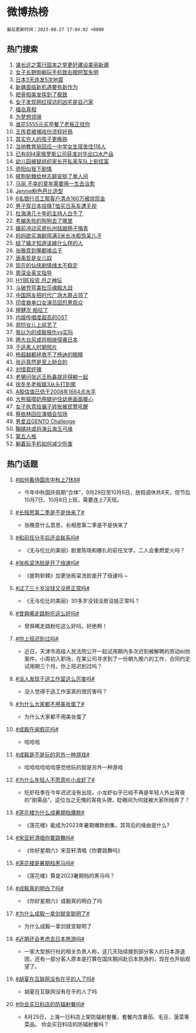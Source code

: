 # 微博热榜

`最后更新时间：2023-08-27 17:04:02 +0800`

## 热门搜索

1. [谋长远之策行固本之举更好建设美丽新疆](https://m.weibo.cn/search?containerid=100103type%3D1%26t%3D10%26q%3D%23%E8%B0%8B%E9%95%BF%E8%BF%9C%E4%B9%8B%E7%AD%96%E8%A1%8C%E5%9B%BA%E6%9C%AC%E4%B9%8B%E4%B8%BE%E6%9B%B4%E5%A5%BD%E5%BB%BA%E8%AE%BE%E7%BE%8E%E4%B8%BD%E6%96%B0%E7%96%86%23&stream_entry_id=51&isnewpage=1&extparam=seat%3D1%26stream_entry_id%3D51%26cate%3D10103%26dgr%3D0%26pos%3D0%26filter_type%3Drealtimehot%26c_type%3D51%26display_time%3D1693127040%26pre_seqid%3D16931270408150816583&luicode=10000011&lfid=106003type%253D25%2526t%253D3%2526disable_hot%253D1%2526filter_type%253Drealtimehot)
1. [女子长期侧躺玩手机致右眼短暂失明](https://m.weibo.cn/search?containerid=100103type%3D1%26t%3D10%26q%3D%23%E5%A5%B3%E5%AD%90%E9%95%BF%E6%9C%9F%E4%BE%A7%E8%BA%BA%E7%8E%A9%E6%89%8B%E6%9C%BA%E8%87%B4%E5%8F%B3%E7%9C%BC%E7%9F%AD%E6%9A%82%E5%A4%B1%E6%98%8E%23&stream_entry_id=31&isnewpage=1&extparam=seat%3D1%26stream_entry_id%3D31%26pos%3D0%26dgr%3D0%26filter_type%3Drealtimehot%26c_type%3D31%26lcate%3D5001%26cate%3D5001%26q%3D%2523%25E5%25A5%25B3%25E5%25AD%2590%25E9%2595%25BF%25E6%259C%259F%25E4%25BE%25A7%25E8%25BA%25BA%25E7%258E%25A9%25E6%2589%258B%25E6%259C%25BA%25E8%2587%25B4%25E5%258F%25B3%25E7%259C%25BC%25E7%259F%25AD%25E6%259A%2582%25E5%25A4%25B1%25E6%2598%258E%2523%26realpos%3D1%26flag%3D1%26band_rank%3D1%26display_time%3D1693127040%26pre_seqid%3D16931270408150816583&luicode=10000011&lfid=106003type%253D25%2526t%253D3%2526disable_hot%253D1%2526filter_type%253Drealtimehot)
1. [日本3天连发5次地震](https://m.weibo.cn/search?containerid=100103type%3D1%26t%3D10%26q%3D%23%E6%97%A5%E6%9C%AC3%E5%A4%A9%E8%BF%9E%E5%8F%915%E6%AC%A1%E5%9C%B0%E9%9C%87%23&stream_entry_id=31&isnewpage=1&extparam=seat%3D1%26stream_entry_id%3D31%26pos%3D1%26dgr%3D0%26filter_type%3Drealtimehot%26c_type%3D31%26lcate%3D5001%26cate%3D5001%26q%3D%2523%25E6%2597%25A5%25E6%259C%25AC3%25E5%25A4%25A9%25E8%25BF%259E%25E5%258F%25915%25E6%25AC%25A1%25E5%259C%25B0%25E9%259C%2587%2523%26realpos%3D2%26flag%3D2%26band_rank%3D2%26display_time%3D1693127040%26pre_seqid%3D16931270408150816583&luicode=10000011&lfid=106003type%253D25%2526t%253D3%2526disable_hot%253D1%2526filter_type%253Drealtimehot)
1. [新疆面临新机遇要有新作为](https://m.weibo.cn/search?containerid=100103type%3D1%26t%3D10%26q%3D%23%E6%96%B0%E7%96%86%E9%9D%A2%E4%B8%B4%E6%96%B0%E6%9C%BA%E9%81%87%E8%A6%81%E6%9C%89%E6%96%B0%E4%BD%9C%E4%B8%BA%23&stream_entry_id=31&isnewpage=1&extparam=seat%3D1%26stream_entry_id%3D31%26pos%3D2%26dgr%3D0%26filter_type%3Drealtimehot%26c_type%3D31%26lcate%3D5001%26cate%3D5001%26q%3D%2523%25E6%2596%25B0%25E7%2596%2586%25E9%259D%25A2%25E4%25B8%25B4%25E6%2596%25B0%25E6%259C%25BA%25E9%2581%2587%25E8%25A6%2581%25E6%259C%2589%25E6%2596%25B0%25E4%25BD%259C%25E4%25B8%25BA%2523%26realpos%3D3%26flag%3D1%26band_rank%3D3%26display_time%3D1693127040%26pre_seqid%3D16931270408150816583&luicode=10000011&lfid=106003type%253D25%2526t%253D3%2526disable_hot%253D1%2526filter_type%253Drealtimehot)
1. [把骨相美发挥到了极致](https://m.weibo.cn/search?containerid=100103type%3D1%26t%3D10%26q%3D%23%E6%8A%8A%E9%AA%A8%E7%9B%B8%E7%BE%8E%E5%8F%91%E6%8C%A5%E5%88%B0%E4%BA%86%E6%9E%81%E8%87%B4%23&stream_entry_id=31&isnewpage=1&extparam=seat%3D1%26stream_entry_id%3D31%26pos%3D3%26dgr%3D0%26filter_type%3Drealtimehot%26c_type%3D31%26lcate%3D5001%26cate%3D5001%26q%3D%2523%25E6%258A%258A%25E9%25AA%25A8%25E7%259B%25B8%25E7%25BE%258E%25E5%258F%2591%25E6%258C%25A5%25E5%2588%25B0%25E4%25BA%2586%25E6%259E%2581%25E8%2587%25B4%2523%26realpos%3D4%26flag%3D2%26band_rank%3D4%26display_time%3D1693127040%26pre_seqid%3D16931270408150816583&luicode=10000011&lfid=106003type%253D25%2526t%253D3%2526disable_hot%253D1%2526filter_type%253Drealtimehot)
1. [女子发现网红探访的凶宅是自己家](https://m.weibo.cn/search?containerid=100103type%3D1%26t%3D10%26q%3D%23%E5%A5%B3%E5%AD%90%E5%8F%91%E7%8E%B0%E7%BD%91%E7%BA%A2%E6%8E%A2%E8%AE%BF%E7%9A%84%E5%87%B6%E5%AE%85%E6%98%AF%E8%87%AA%E5%B7%B1%E5%AE%B6%23&stream_entry_id=31&isnewpage=1&extparam=seat%3D1%26stream_entry_id%3D31%26pos%3D4%26dgr%3D0%26filter_type%3Drealtimehot%26c_type%3D31%26lcate%3D5001%26cate%3D5001%26q%3D%2523%25E5%25A5%25B3%25E5%25AD%2590%25E5%258F%2591%25E7%258E%25B0%25E7%25BD%2591%25E7%25BA%25A2%25E6%258E%25A2%25E8%25AE%25BF%25E7%259A%2584%25E5%2587%25B6%25E5%25AE%2585%25E6%2598%25AF%25E8%2587%25AA%25E5%25B7%25B1%25E5%25AE%25B6%2523%26realpos%3D5%26flag%3D0%26band_rank%3D5%26display_time%3D1693127040%26pre_seqid%3D16931270408150816583&luicode=10000011&lfid=106003type%253D25%2526t%253D3%2526disable_hot%253D1%2526filter_type%253Drealtimehot)
1. [福岛真相](https://m.weibo.cn/search?containerid=100103type%3D1%26t%3D10%26q%3D%23%E7%A6%8F%E5%B2%9B%E7%9C%9F%E7%9B%B8%23&stream_entry_id=31&isnewpage=1&extparam=seat%3D1%26stream_entry_id%3D31%26pos%3D5%26dgr%3D0%26filter_type%3Drealtimehot%26c_type%3D31%26lcate%3D5001%26cate%3D5001%26q%3D%2523%25E7%25A6%258F%25E5%25B2%259B%25E7%259C%259F%25E7%259B%25B8%2523%26realpos%3D6%26flag%3D16%26band_rank%3D6%26display_time%3D1693127040%26pre_seqid%3D16931270408150816583&luicode=10000011&lfid=106003type%253D25%2526t%253D3%2526disable_hot%253D1%2526filter_type%253Drealtimehot)
1. [为梦想领骑](https://m.weibo.cn/search?containerid=100103type%3D1%26t%3D10%26q%3D%23%E4%B8%BA%E6%A2%A6%E6%83%B3%E9%A2%86%E9%AA%91%23&stream_entry_id=31&isnewpage=1&extparam=seat%3D1%26stream_entry_id%3D31%26adid%3D200554%26pos%3D6%26filter_type%3Drealtimehot%26c_type%3D31%26dgr%3D0%26lcate%3D5001%26cate%3D5001%26is_ad_pos%3D1%26q%3D%2523%25E4%25B8%25BA%25E6%25A2%25A6%25E6%2583%25B3%25E9%25A2%2586%25E9%25AA%2591%2523%26topic_ad%3D1%26band_rank%3D7%26display_time%3D1693127040%26pre_seqid%3D16931270408150816583&luicode=10000011&lfid=106003type%253D25%2526t%253D3%2526disable_hot%253D1%2526filter_type%253Drealtimehot)
1. [谁花5555元买早餐了老板正找你](https://m.weibo.cn/search?containerid=100103type%3D1%26t%3D10%26q%3D%23%E8%B0%81%E8%8A%B15555%E5%85%83%E4%B9%B0%E6%97%A9%E9%A4%90%E4%BA%86%E8%80%81%E6%9D%BF%E6%AD%A3%E6%89%BE%E4%BD%A0%23&stream_entry_id=31&isnewpage=1&extparam=seat%3D1%26stream_entry_id%3D31%26pos%3D7%26dgr%3D0%26filter_type%3Drealtimehot%26c_type%3D31%26lcate%3D5001%26cate%3D5001%26q%3D%2523%25E8%25B0%2581%25E8%258A%25B15555%25E5%2585%2583%25E4%25B9%25B0%25E6%2597%25A9%25E9%25A4%2590%25E4%25BA%2586%25E8%2580%2581%25E6%259D%25BF%25E6%25AD%25A3%25E6%2589%25BE%25E4%25BD%25A0%2523%26realpos%3D7%26flag%3D32768%26band_rank%3D7%26display_time%3D1693127040%26pre_seqid%3D16931270408150816583&luicode=10000011&lfid=106003type%253D25%2526t%253D3%2526disable_hot%253D1%2526filter_type%253Drealtimehot)
1. [王传君被捕戏份流程好熟](https://m.weibo.cn/search?containerid=100103type%3D1%26t%3D10%26q%3D%E7%8E%8B%E4%BC%A0%E5%90%9B%E8%A2%AB%E6%8D%95%E6%88%8F%E4%BB%BD%E6%B5%81%E7%A8%8B%E5%A5%BD%E7%86%9F&stream_entry_id=31&isnewpage=1&extparam=seat%3D1%26stream_entry_id%3D31%26pos%3D8%26dgr%3D0%26filter_type%3Drealtimehot%26c_type%3D31%26lcate%3D5001%26cate%3D5001%26q%3D%25E7%258E%258B%25E4%25BC%25A0%25E5%2590%259B%25E8%25A2%25AB%25E6%258D%2595%25E6%2588%258F%25E4%25BB%25BD%25E6%25B5%2581%25E7%25A8%258B%25E5%25A5%25BD%25E7%2586%259F%26realpos%3D8%26flag%3D1%26band_rank%3D8%26display_time%3D1693127040%26pre_seqid%3D16931270408150816583&luicode=10000011&lfid=106003type%253D25%2526t%253D3%2526disable_hot%253D1%2526filter_type%253Drealtimehot)
1. [其实穷人的孩子更晚熟](https://m.weibo.cn/search?containerid=100103type%3D1%26t%3D10%26q%3D%23%E5%85%B6%E5%AE%9E%E7%A9%B7%E4%BA%BA%E7%9A%84%E5%AD%A9%E5%AD%90%E6%9B%B4%E6%99%9A%E7%86%9F%23&stream_entry_id=31&isnewpage=1&extparam=seat%3D1%26stream_entry_id%3D31%26pos%3D9%26dgr%3D0%26filter_type%3Drealtimehot%26c_type%3D31%26lcate%3D5001%26cate%3D5001%26q%3D%2523%25E5%2585%25B6%25E5%25AE%259E%25E7%25A9%25B7%25E4%25BA%25BA%25E7%259A%2584%25E5%25AD%25A9%25E5%25AD%2590%25E6%259B%25B4%25E6%2599%259A%25E7%2586%259F%2523%26realpos%3D9%26flag%3D16%26band_rank%3D9%26display_time%3D1693127040%26pre_seqid%3D16931270408150816583&luicode=10000011&lfid=106003type%253D25%2526t%253D3%2526disable_hot%253D1%2526filter_type%253Drealtimehot)
1. [当地教育局回应一中学女生宿舍住116人](https://m.weibo.cn/search?containerid=100103type%3D1%26t%3D10%26q%3D%23%E5%BD%93%E5%9C%B0%E6%95%99%E8%82%B2%E5%B1%80%E5%9B%9E%E5%BA%94%E4%B8%80%E4%B8%AD%E5%AD%A6%E5%A5%B3%E7%94%9F%E5%AE%BF%E8%88%8D%E4%BD%8F116%E4%BA%BA%23&stream_entry_id=31&isnewpage=1&extparam=seat%3D1%26stream_entry_id%3D31%26pos%3D10%26dgr%3D0%26filter_type%3Drealtimehot%26c_type%3D31%26lcate%3D5001%26cate%3D5001%26q%3D%2523%25E5%25BD%2593%25E5%259C%25B0%25E6%2595%2599%25E8%2582%25B2%25E5%25B1%2580%25E5%259B%259E%25E5%25BA%2594%25E4%25B8%2580%25E4%25B8%25AD%25E5%25AD%25A6%25E5%25A5%25B3%25E7%2594%259F%25E5%25AE%25BF%25E8%2588%258D%25E4%25BD%258F116%25E4%25BA%25BA%2523%26realpos%3D10%26flag%3D0%26band_rank%3D10%26display_time%3D1693127040%26pre_seqid%3D16931270408150816583&luicode=10000011&lfid=106003type%253D25%2526t%253D3%2526disable_hot%253D1%2526filter_type%253Drealtimehot)
1. [已有894家俄罗斯公司获准对华出口水产品](https://m.weibo.cn/search?containerid=100103type%3D1%26t%3D10%26q%3D%23%E5%B7%B2%E6%9C%89894%E5%AE%B6%E4%BF%84%E7%BD%97%E6%96%AF%E5%85%AC%E5%8F%B8%E8%8E%B7%E5%87%86%E5%AF%B9%E5%8D%8E%E5%87%BA%E5%8F%A3%E6%B0%B4%E4%BA%A7%E5%93%81%23&stream_entry_id=31&isnewpage=1&extparam=seat%3D1%26stream_entry_id%3D31%26pos%3D11%26dgr%3D0%26filter_type%3Drealtimehot%26c_type%3D31%26lcate%3D5001%26cate%3D5001%26q%3D%2523%25E5%25B7%25B2%25E6%259C%2589894%25E5%25AE%25B6%25E4%25BF%2584%25E7%25BD%2597%25E6%2596%25AF%25E5%2585%25AC%25E5%258F%25B8%25E8%258E%25B7%25E5%2587%2586%25E5%25AF%25B9%25E5%258D%258E%25E5%2587%25BA%25E5%258F%25A3%25E6%25B0%25B4%25E4%25BA%25A7%25E5%2593%2581%2523%26realpos%3D11%26flag%3D2%26band_rank%3D11%26display_time%3D1693127040%26pre_seqid%3D16931270408150816583&luicode=10000011&lfid=106003type%253D25%2526t%253D3%2526disable_hot%253D1%2526filter_type%253Drealtimehot)
1. [幼儿园被疑组织家长开私家车队上街炫富](https://m.weibo.cn/search?containerid=100103type%3D1%26t%3D10%26q%3D%23%E5%B9%BC%E5%84%BF%E5%9B%AD%E8%A2%AB%E7%96%91%E7%BB%84%E7%BB%87%E5%AE%B6%E9%95%BF%E5%BC%80%E7%A7%81%E5%AE%B6%E8%BD%A6%E9%98%9F%E4%B8%8A%E8%A1%97%E7%82%AB%E5%AF%8C%23&stream_entry_id=31&isnewpage=1&extparam=seat%3D1%26stream_entry_id%3D31%26pos%3D12%26dgr%3D0%26filter_type%3Drealtimehot%26c_type%3D31%26lcate%3D5001%26cate%3D5001%26q%3D%2523%25E5%25B9%25BC%25E5%2584%25BF%25E5%259B%25AD%25E8%25A2%25AB%25E7%2596%2591%25E7%25BB%2584%25E7%25BB%2587%25E5%25AE%25B6%25E9%2595%25BF%25E5%25BC%2580%25E7%25A7%2581%25E5%25AE%25B6%25E8%25BD%25A6%25E9%2598%259F%25E4%25B8%258A%25E8%25A1%2597%25E7%2582%25AB%25E5%25AF%258C%2523%26realpos%3D12%26flag%3D1%26band_rank%3D12%26display_time%3D1693127040%26pre_seqid%3D16931270408150816583&luicode=10000011&lfid=106003type%253D25%2526t%253D3%2526disable_hot%253D1%2526filter_type%253Drealtimehot)
1. [骄阳似我下剧情](https://m.weibo.cn/search?containerid=100103type%3D1%26t%3D10%26q%3D%23%E9%AA%84%E9%98%B3%E4%BC%BC%E6%88%91%E4%B8%8B%E5%89%A7%E6%83%85%23&stream_entry_id=31&isnewpage=1&extparam=seat%3D1%26stream_entry_id%3D31%26pos%3D13%26dgr%3D0%26filter_type%3Drealtimehot%26c_type%3D31%26lcate%3D5001%26cate%3D5001%26q%3D%2523%25E9%25AA%2584%25E9%2598%25B3%25E4%25BC%25BC%25E6%2588%2591%25E4%25B8%258B%25E5%2589%25A7%25E6%2583%2585%2523%26realpos%3D13%26flag%3D1%26band_rank%3D13%26display_time%3D1693127040%26pre_seqid%3D16931270408150816583&luicode=10000011&lfid=106003type%253D25%2526t%253D3%2526disable_hot%253D1%2526filter_type%253Drealtimehot)
1. [披荆斩棘给林志颖安排了单人间](https://m.weibo.cn/search?containerid=100103type%3D1%26t%3D10%26q%3D%23%E6%8A%AB%E8%8D%86%E6%96%A9%E6%A3%98%E7%BB%99%E6%9E%97%E5%BF%97%E9%A2%96%E5%AE%89%E6%8E%92%E4%BA%86%E5%8D%95%E4%BA%BA%E9%97%B4%23&stream_entry_id=31&isnewpage=1&extparam=seat%3D1%26stream_entry_id%3D31%26pos%3D14%26dgr%3D0%26filter_type%3Drealtimehot%26c_type%3D31%26lcate%3D5001%26cate%3D5001%26q%3D%2523%25E6%258A%25AB%25E8%258D%2586%25E6%2596%25A9%25E6%25A3%2598%25E7%25BB%2599%25E6%259E%2597%25E5%25BF%2597%25E9%25A2%2596%25E5%25AE%2589%25E6%258E%2592%25E4%25BA%2586%25E5%258D%2595%25E4%25BA%25BA%25E9%2597%25B4%2523%26realpos%3D14%26flag%3D1%26band_rank%3D14%26display_time%3D1693127040%26pre_seqid%3D16931270408150816583&luicode=10000011&lfid=106003type%253D25%2526t%253D3%2526disable_hot%253D1%2526filter_type%253Drealtimehot)
1. [马丽 不幸的童年需要用一生去治愈](https://m.weibo.cn/search?containerid=100103type%3D1%26t%3D10%26q%3D%E9%A9%AC%E4%B8%BD+%E4%B8%8D%E5%B9%B8%E7%9A%84%E7%AB%A5%E5%B9%B4%E9%9C%80%E8%A6%81%E7%94%A8%E4%B8%80%E7%94%9F%E5%8E%BB%E6%B2%BB%E6%84%88&stream_entry_id=31&isnewpage=1&extparam=seat%3D1%26stream_entry_id%3D31%26pos%3D15%26dgr%3D0%26filter_type%3Drealtimehot%26c_type%3D31%26lcate%3D5001%26cate%3D5001%26q%3D%25E9%25A9%25AC%25E4%25B8%25BD%2520%25E4%25B8%258D%25E5%25B9%25B8%25E7%259A%2584%25E7%25AB%25A5%25E5%25B9%25B4%25E9%259C%2580%25E8%25A6%2581%25E7%2594%25A8%25E4%25B8%2580%25E7%2594%259F%25E5%258E%25BB%25E6%25B2%25BB%25E6%2584%2588%26realpos%3D15%26flag%3D2%26band_rank%3D15%26display_time%3D1693127040%26pre_seqid%3D16931270408150816583&luicode=10000011&lfid=106003type%253D25%2526t%253D3%2526disable_hot%253D1%2526filter_type%253Drealtimehot)
1. [Jennie粉色芭比造型](https://m.weibo.cn/search?containerid=100103type%3D1%26t%3D10%26q%3D%23Jennie%E7%B2%89%E8%89%B2%E8%8A%AD%E6%AF%94%E9%80%A0%E5%9E%8B%23&stream_entry_id=31&isnewpage=1&extparam=seat%3D1%26stream_entry_id%3D31%26pos%3D16%26dgr%3D0%26filter_type%3Drealtimehot%26c_type%3D31%26lcate%3D5001%26cate%3D5001%26q%3D%2523Jennie%25E7%25B2%2589%25E8%2589%25B2%25E8%258A%25AD%25E6%25AF%2594%25E9%2580%25A0%25E5%259E%258B%2523%26realpos%3D16%26flag%3D0%26band_rank%3D16%26display_time%3D1693127040%26pre_seqid%3D16931270408150816583&luicode=10000011&lfid=106003type%253D25%2526t%253D3%2526disable_hot%253D1%2526filter_type%253Drealtimehot)
1. [6名银行员工帮客户清点160万被烧现金](https://m.weibo.cn/search?containerid=100103type%3D1%26t%3D10%26q%3D%236%E5%90%8D%E9%93%B6%E8%A1%8C%E5%91%98%E5%B7%A5%E5%B8%AE%E5%AE%A2%E6%88%B7%E6%B8%85%E7%82%B9160%E4%B8%87%E8%A2%AB%E7%83%A7%E7%8E%B0%E9%87%91%23&stream_entry_id=31&isnewpage=1&extparam=seat%3D1%26stream_entry_id%3D31%26pos%3D17%26dgr%3D0%26filter_type%3Drealtimehot%26c_type%3D31%26lcate%3D5001%26cate%3D5001%26q%3D%25236%25E5%2590%258D%25E9%2593%25B6%25E8%25A1%258C%25E5%2591%2598%25E5%25B7%25A5%25E5%25B8%25AE%25E5%25AE%25A2%25E6%2588%25B7%25E6%25B8%2585%25E7%2582%25B9160%25E4%25B8%2587%25E8%25A2%25AB%25E7%2583%25A7%25E7%258E%25B0%25E9%2587%2591%2523%26realpos%3D17%26flag%3D32768%26band_rank%3D17%26display_time%3D1693127040%26pre_seqid%3D16931270408150816583&luicode=10000011&lfid=106003type%253D25%2526t%253D3%2526disable_hot%253D1%2526filter_type%253Drealtimehot)
1. [男子穿日本投降T恤买日系车遭无视](https://m.weibo.cn/search?containerid=100103type%3D1%26t%3D10%26q%3D%23%E7%94%B7%E5%AD%90%E7%A9%BF%E6%97%A5%E6%9C%AC%E6%8A%95%E9%99%8DT%E6%81%A4%E4%B9%B0%E6%97%A5%E7%B3%BB%E8%BD%A6%E9%81%AD%E6%97%A0%E8%A7%86%23&stream_entry_id=31&isnewpage=1&extparam=seat%3D1%26stream_entry_id%3D31%26pos%3D18%26dgr%3D0%26filter_type%3Drealtimehot%26c_type%3D31%26lcate%3D5001%26cate%3D5001%26q%3D%2523%25E7%2594%25B7%25E5%25AD%2590%25E7%25A9%25BF%25E6%2597%25A5%25E6%259C%25AC%25E6%258A%2595%25E9%2599%258DT%25E6%2581%25A4%25E4%25B9%25B0%25E6%2597%25A5%25E7%25B3%25BB%25E8%25BD%25A6%25E9%2581%25AD%25E6%2597%25A0%25E8%25A7%2586%2523%26realpos%3D18%26flag%3D0%26band_rank%3D18%26display_time%3D1693127040%26pre_seqid%3D16931270408150816583&luicode=10000011&lfid=106003type%253D25%2526t%253D3%2526disable_hot%253D1%2526filter_type%253Drealtimehot)
1. [杜海涛几十年的主持人白干了](https://m.weibo.cn/search?containerid=100103type%3D1%26t%3D10%26q%3D%23%E6%9D%9C%E6%B5%B7%E6%B6%9B%E5%87%A0%E5%8D%81%E5%B9%B4%E7%9A%84%E4%B8%BB%E6%8C%81%E4%BA%BA%E7%99%BD%E5%B9%B2%E4%BA%86%23&stream_entry_id=31&isnewpage=1&extparam=seat%3D1%26stream_entry_id%3D31%26pos%3D19%26dgr%3D0%26filter_type%3Drealtimehot%26c_type%3D31%26lcate%3D5001%26cate%3D5001%26q%3D%2523%25E6%259D%259C%25E6%25B5%25B7%25E6%25B6%259B%25E5%2587%25A0%25E5%258D%2581%25E5%25B9%25B4%25E7%259A%2584%25E4%25B8%25BB%25E6%258C%2581%25E4%25BA%25BA%25E7%2599%25BD%25E5%25B9%25B2%25E4%25BA%2586%2523%26realpos%3D19%26flag%3D0%26band_rank%3D19%26display_time%3D1693127040%26pre_seqid%3D16931270408150816583&luicode=10000011&lfid=106003type%253D25%2526t%253D3%2526disable_hot%253D1%2526filter_type%253Drealtimehot)
1. [考编失败的狗狗去了哪里](https://m.weibo.cn/search?containerid=100103type%3D1%26t%3D10%26q%3D%23%E8%80%83%E7%BC%96%E5%A4%B1%E8%B4%A5%E7%9A%84%E7%8B%97%E7%8B%97%E5%8E%BB%E4%BA%86%E5%93%AA%E9%87%8C%23&stream_entry_id=31&isnewpage=1&extparam=seat%3D1%26stream_entry_id%3D31%26pos%3D20%26dgr%3D0%26filter_type%3Drealtimehot%26c_type%3D31%26lcate%3D5001%26cate%3D5001%26q%3D%2523%25E8%2580%2583%25E7%25BC%2596%25E5%25A4%25B1%25E8%25B4%25A5%25E7%259A%2584%25E7%258B%2597%25E7%258B%2597%25E5%258E%25BB%25E4%25BA%2586%25E5%2593%25AA%25E9%2587%258C%2523%26realpos%3D20%26flag%3D0%26band_rank%3D20%26display_time%3D1693127040%26pre_seqid%3D16931270408150816583&luicode=10000011&lfid=106003type%253D25%2526t%253D3%2526disable_hot%253D1%2526filter_type%253Drealtimehot)
1. [婚前冲动买房杭州姑娘肠子悔青](https://m.weibo.cn/search?containerid=100103type%3D1%26t%3D10%26q%3D%23%E5%A9%9A%E5%89%8D%E5%86%B2%E5%8A%A8%E4%B9%B0%E6%88%BF%E6%9D%AD%E5%B7%9E%E5%A7%91%E5%A8%98%E8%82%A0%E5%AD%90%E6%82%94%E9%9D%92%23&stream_entry_id=31&isnewpage=1&extparam=seat%3D1%26stream_entry_id%3D31%26pos%3D21%26dgr%3D0%26filter_type%3Drealtimehot%26c_type%3D31%26lcate%3D5001%26cate%3D5001%26q%3D%2523%25E5%25A9%259A%25E5%2589%258D%25E5%2586%25B2%25E5%258A%25A8%25E4%25B9%25B0%25E6%2588%25BF%25E6%259D%25AD%25E5%25B7%259E%25E5%25A7%2591%25E5%25A8%2598%25E8%2582%25A0%25E5%25AD%2590%25E6%2582%2594%25E9%259D%2592%2523%26realpos%3D21%26flag%3D1%26band_rank%3D21%26display_time%3D1693127040%26pre_seqid%3D16931270408150816583&luicode=10000011&lfid=106003type%253D25%2526t%253D3%2526disable_hot%253D1%2526filter_type%253Drealtimehot)
1. [妈妈欲买海鲜囤满3米长冰柜惊呆儿子](https://m.weibo.cn/search?containerid=100103type%3D1%26t%3D10%26q%3D%23%E5%A6%88%E5%A6%88%E6%AC%B2%E4%B9%B0%E6%B5%B7%E9%B2%9C%E5%9B%A4%E6%BB%A13%E7%B1%B3%E9%95%BF%E5%86%B0%E6%9F%9C%E6%83%8A%E5%91%86%E5%84%BF%E5%AD%90%23&stream_entry_id=31&isnewpage=1&extparam=seat%3D1%26stream_entry_id%3D31%26pos%3D22%26dgr%3D0%26filter_type%3Drealtimehot%26c_type%3D31%26lcate%3D5001%26cate%3D5001%26q%3D%2523%25E5%25A6%2588%25E5%25A6%2588%25E6%25AC%25B2%25E4%25B9%25B0%25E6%25B5%25B7%25E9%25B2%259C%25E5%259B%25A4%25E6%25BB%25A13%25E7%25B1%25B3%25E9%2595%25BF%25E5%2586%25B0%25E6%259F%259C%25E6%2583%258A%25E5%2591%2586%25E5%2584%25BF%25E5%25AD%2590%2523%26realpos%3D22%26flag%3D0%26band_rank%3D22%26display_time%3D1693127040%26pre_seqid%3D16931270408150816583&luicode=10000011&lfid=106003type%253D25%2526t%253D3%2526disable_hot%253D1%2526filter_type%253Drealtimehot)
1. [结了婚才知道该嫁什么样的人](https://m.weibo.cn/search?containerid=100103type%3D1%26t%3D10%26q%3D%23%E7%BB%93%E4%BA%86%E5%A9%9A%E6%89%8D%E7%9F%A5%E9%81%93%E8%AF%A5%E5%AB%81%E4%BB%80%E4%B9%88%E6%A0%B7%E7%9A%84%E4%BA%BA%23&stream_entry_id=31&isnewpage=1&extparam=seat%3D1%26stream_entry_id%3D31%26pos%3D23%26dgr%3D0%26filter_type%3Drealtimehot%26c_type%3D31%26lcate%3D5001%26cate%3D5001%26q%3D%2523%25E7%25BB%2593%25E4%25BA%2586%25E5%25A9%259A%25E6%2589%258D%25E7%259F%25A5%25E9%2581%2593%25E8%25AF%25A5%25E5%25AB%2581%25E4%25BB%2580%25E4%25B9%2588%25E6%25A0%25B7%25E7%259A%2584%25E4%25BA%25BA%2523%26realpos%3D23%26flag%3D0%26band_rank%3D23%26display_time%3D1693127040%26pre_seqid%3D16931270408150816583&luicode=10000011&lfid=106003type%253D25%2526t%253D3%2526disable_hot%253D1%2526filter_type%253Drealtimehot)
1. [张晚意到哪都嗑瓜子](https://m.weibo.cn/search?containerid=100103type%3D1%26t%3D10%26q%3D%23%E5%BC%A0%E6%99%9A%E6%84%8F%E5%88%B0%E5%93%AA%E9%83%BD%E5%97%91%E7%93%9C%E5%AD%90%23&stream_entry_id=31&isnewpage=1&extparam=seat%3D1%26stream_entry_id%3D31%26pos%3D24%26dgr%3D0%26filter_type%3Drealtimehot%26c_type%3D31%26lcate%3D5001%26cate%3D5001%26q%3D%2523%25E5%25BC%25A0%25E6%2599%259A%25E6%2584%258F%25E5%2588%25B0%25E5%2593%25AA%25E9%2583%25BD%25E5%2597%2591%25E7%2593%259C%25E5%25AD%2590%2523%26realpos%3D24%26flag%3D1%26band_rank%3D24%26display_time%3D1693127040%26pre_seqid%3D16931270408150816583&luicode=10000011&lfid=106003type%253D25%2526t%253D3%2526disable_hot%253D1%2526filter_type%253Drealtimehot)
1. [唐禹哲是女儿奴](https://m.weibo.cn/search?containerid=100103type%3D1%26t%3D10%26q%3D%23%E5%94%90%E7%A6%B9%E5%93%B2%E6%98%AF%E5%A5%B3%E5%84%BF%E5%A5%B4%23&stream_entry_id=31&isnewpage=1&extparam=seat%3D1%26stream_entry_id%3D31%26pos%3D25%26dgr%3D0%26filter_type%3Drealtimehot%26c_type%3D31%26lcate%3D5001%26cate%3D5001%26q%3D%2523%25E5%2594%2590%25E7%25A6%25B9%25E5%2593%25B2%25E6%2598%25AF%25E5%25A5%25B3%25E5%2584%25BF%25E5%25A5%25B4%2523%26realpos%3D25%26flag%3D1%26band_rank%3D25%26display_time%3D1693127040%26pre_seqid%3D16931270408150816583&luicode=10000011&lfid=106003type%253D25%2526t%253D3%2526disable_hot%253D1%2526filter_type%253Drealtimehot)
1. [现在的仙侠剧情绪太不稳定](https://m.weibo.cn/search?containerid=100103type%3D1%26t%3D10%26q%3D%E7%8E%B0%E5%9C%A8%E7%9A%84%E4%BB%99%E4%BE%A0%E5%89%A7%E6%83%85%E7%BB%AA%E5%A4%AA%E4%B8%8D%E7%A8%B3%E5%AE%9A&stream_entry_id=31&isnewpage=1&extparam=seat%3D1%26stream_entry_id%3D31%26pos%3D26%26dgr%3D0%26filter_type%3Drealtimehot%26c_type%3D31%26lcate%3D5001%26cate%3D5001%26q%3D%25E7%258E%25B0%25E5%259C%25A8%25E7%259A%2584%25E4%25BB%2599%25E4%25BE%25A0%25E5%2589%25A7%25E6%2583%2585%25E7%25BB%25AA%25E5%25A4%25AA%25E4%25B8%258D%25E7%25A8%25B3%25E5%25AE%259A%26realpos%3D26%26flag%3D1%26band_rank%3D26%26display_time%3D1693127040%26pre_seqid%3D16931270408150816583&luicode=10000011&lfid=106003type%253D25%2526t%253D3%2526disable_hot%253D1%2526filter_type%253Drealtimehot)
1. [周深全英文指导](https://m.weibo.cn/search?containerid=100103type%3D1%26t%3D10%26q%3D%23%E5%91%A8%E6%B7%B1%E5%85%A8%E8%8B%B1%E6%96%87%E6%8C%87%E5%AF%BC%23&stream_entry_id=31&isnewpage=1&extparam=seat%3D1%26stream_entry_id%3D31%26pos%3D27%26dgr%3D0%26filter_type%3Drealtimehot%26c_type%3D31%26lcate%3D5001%26cate%3D5001%26q%3D%2523%25E5%2591%25A8%25E6%25B7%25B1%25E5%2585%25A8%25E8%258B%25B1%25E6%2596%2587%25E6%258C%2587%25E5%25AF%25BC%2523%26realpos%3D27%26flag%3D1%26band_rank%3D27%26display_time%3D1693127040%26pre_seqid%3D16931270408150816583&luicode=10000011&lfid=106003type%253D25%2526t%253D3%2526disable_hot%253D1%2526filter_type%253Drealtimehot)
1. [HYBE投资 月之神坛](https://m.weibo.cn/search?containerid=100103type%3D1%26t%3D10%26q%3DHYBE%E6%8A%95%E8%B5%84+%E6%9C%88%E4%B9%8B%E7%A5%9E%E5%9D%9B&stream_entry_id=31&isnewpage=1&extparam=seat%3D1%26stream_entry_id%3D31%26pos%3D28%26dgr%3D0%26filter_type%3Drealtimehot%26c_type%3D31%26lcate%3D5001%26cate%3D5001%26q%3DHYBE%25E6%258A%2595%25E8%25B5%2584%2520%25E6%259C%2588%25E4%25B9%258B%25E7%25A5%259E%25E5%259D%259B%26realpos%3D28%26flag%3D1%26band_rank%3D28%26display_time%3D1693127040%26pre_seqid%3D16931270408150816583&luicode=10000011&lfid=106003type%253D25%2526t%253D3%2526disable_hot%253D1%2526filter_type%253Drealtimehot)
1. [斗破苍穹美杜莎魂殿大战](https://m.weibo.cn/search?containerid=100103type%3D1%26t%3D10%26q%3D%23%E6%96%97%E7%A0%B4%E8%8B%8D%E7%A9%B9%E7%BE%8E%E6%9D%9C%E8%8E%8E%E9%AD%82%E6%AE%BF%E5%A4%A7%E6%88%98%23&stream_entry_id=31&isnewpage=1&extparam=seat%3D1%26stream_entry_id%3D31%26pos%3D29%26dgr%3D0%26filter_type%3Drealtimehot%26c_type%3D31%26lcate%3D5001%26cate%3D5001%26q%3D%2523%25E6%2596%2597%25E7%25A0%25B4%25E8%258B%258D%25E7%25A9%25B9%25E7%25BE%258E%25E6%259D%259C%25E8%258E%258E%25E9%25AD%2582%25E6%25AE%25BF%25E5%25A4%25A7%25E6%2588%2598%2523%26realpos%3D29%26flag%3D1%26band_rank%3D29%26display_time%3D1693127040%26pre_seqid%3D16931270408150816583&luicode=10000011&lfid=106003type%253D25%2526t%253D3%2526disable_hot%253D1%2526filter_type%253Drealtimehot)
1. [中国网友把时代广场大屏占领了](https://m.weibo.cn/search?containerid=100103type%3D1%26t%3D10%26q%3D%23%E4%B8%AD%E5%9B%BD%E7%BD%91%E5%8F%8B%E6%8A%8A%E6%97%B6%E4%BB%A3%E5%B9%BF%E5%9C%BA%E5%A4%A7%E5%B1%8F%E5%8D%A0%E9%A2%86%E4%BA%86%23&stream_entry_id=31&isnewpage=1&extparam=seat%3D1%26stream_entry_id%3D31%26pos%3D30%26dgr%3D0%26filter_type%3Drealtimehot%26c_type%3D31%26lcate%3D5001%26cate%3D5001%26q%3D%2523%25E4%25B8%25AD%25E5%259B%25BD%25E7%25BD%2591%25E5%258F%258B%25E6%258A%258A%25E6%2597%25B6%25E4%25BB%25A3%25E5%25B9%25BF%25E5%259C%25BA%25E5%25A4%25A7%25E5%25B1%258F%25E5%258D%25A0%25E9%25A2%2586%25E4%25BA%2586%2523%26realpos%3D30%26flag%3D0%26band_rank%3D30%26display_time%3D1693127040%26pre_seqid%3D16931270408150816583&luicode=10000011&lfid=106003type%253D25%2526t%253D3%2526disable_hot%253D1%2526filter_type%253Drealtimehot)
1. [印度裔单口女演员回怼男观众](https://m.weibo.cn/search?containerid=100103type%3D1%26t%3D10%26q%3D%E5%8D%B0%E5%BA%A6%E8%A3%94%E5%8D%95%E5%8F%A3%E5%A5%B3%E6%BC%94%E5%91%98%E5%9B%9E%E6%80%BC%E7%94%B7%E8%A7%82%E4%BC%97&stream_entry_id=31&isnewpage=1&extparam=seat%3D1%26stream_entry_id%3D31%26pos%3D31%26dgr%3D0%26filter_type%3Drealtimehot%26c_type%3D31%26lcate%3D5001%26cate%3D5001%26q%3D%25E5%258D%25B0%25E5%25BA%25A6%25E8%25A3%2594%25E5%258D%2595%25E5%258F%25A3%25E5%25A5%25B3%25E6%25BC%2594%25E5%2591%2598%25E5%259B%259E%25E6%2580%25BC%25E7%2594%25B7%25E8%25A7%2582%25E4%25BC%2597%26realpos%3D31%26flag%3D1%26band_rank%3D31%26display_time%3D1693127040%26pre_seqid%3D16931270408150816583&luicode=10000011&lfid=106003type%253D25%2526t%253D3%2526disable_hot%253D1%2526filter_type%253Drealtimehot)
1. [檀健次 帕拉丁](https://m.weibo.cn/search?containerid=100103type%3D1%26t%3D10%26q%3D%E6%AA%80%E5%81%A5%E6%AC%A1+%E5%B8%95%E6%8B%89%E4%B8%81&stream_entry_id=31&isnewpage=1&extparam=seat%3D1%26stream_entry_id%3D31%26pos%3D32%26dgr%3D0%26filter_type%3Drealtimehot%26c_type%3D31%26lcate%3D5001%26cate%3D5001%26q%3D%25E6%25AA%2580%25E5%2581%25A5%25E6%25AC%25A1%2520%25E5%25B8%2595%25E6%258B%2589%25E4%25B8%2581%26realpos%3D32%26flag%3D0%26band_rank%3D32%26display_time%3D1693127040%26pre_seqid%3D16931270408150816583&luicode=10000011&lfid=106003type%253D25%2526t%253D3%2526disable_hot%253D1%2526filter_type%253Drealtimehot)
1. [内娱传唱度超高的OST](https://m.weibo.cn/search?containerid=100103type%3D1%26t%3D10%26q%3D%23%E5%86%85%E5%A8%B1%E4%BC%A0%E5%94%B1%E5%BA%A6%E8%B6%85%E9%AB%98%E7%9A%84OST%23&stream_entry_id=31&isnewpage=1&extparam=seat%3D1%26stream_entry_id%3D31%26pos%3D33%26dgr%3D0%26filter_type%3Drealtimehot%26c_type%3D31%26lcate%3D5001%26cate%3D5001%26q%3D%2523%25E5%2586%2585%25E5%25A8%25B1%25E4%25BC%25A0%25E5%2594%25B1%25E5%25BA%25A6%25E8%25B6%2585%25E9%25AB%2598%25E7%259A%2584OST%2523%26realpos%3D33%26flag%3D1%26band_rank%3D33%26display_time%3D1693127040%26pre_seqid%3D16931270408150816583&luicode=10000011&lfid=106003type%253D25%2526t%253D3%2526disable_hot%253D1%2526filter_type%253Drealtimehot)
1. [郑恺女儿上综艺了](https://m.weibo.cn/search?containerid=100103type%3D1%26t%3D10%26q%3D%23%E9%83%91%E6%81%BA%E5%A5%B3%E5%84%BF%E4%B8%8A%E7%BB%BC%E8%89%BA%E4%BA%86%23&stream_entry_id=31&isnewpage=1&extparam=seat%3D1%26stream_entry_id%3D31%26pos%3D34%26dgr%3D0%26filter_type%3Drealtimehot%26c_type%3D31%26lcate%3D5001%26cate%3D5001%26q%3D%2523%25E9%2583%2591%25E6%2581%25BA%25E5%25A5%25B3%25E5%2584%25BF%25E4%25B8%258A%25E7%25BB%25BC%25E8%2589%25BA%25E4%25BA%2586%2523%26realpos%3D34%26flag%3D0%26band_rank%3D34%26display_time%3D1693127040%26pre_seqid%3D16931270408150816583&luicode=10000011&lfid=106003type%253D25%2526t%253D3%2526disable_hot%253D1%2526filter_type%253Drealtimehot)
1. [我以为的成毅报仇vs实际](https://m.weibo.cn/search?containerid=100103type%3D1%26t%3D10%26q%3D%E6%88%91%E4%BB%A5%E4%B8%BA%E7%9A%84%E6%88%90%E6%AF%85%E6%8A%A5%E4%BB%87vs%E5%AE%9E%E9%99%85&stream_entry_id=31&isnewpage=1&extparam=seat%3D1%26stream_entry_id%3D31%26pos%3D35%26dgr%3D0%26filter_type%3Drealtimehot%26c_type%3D31%26lcate%3D5001%26cate%3D5001%26q%3D%25E6%2588%2591%25E4%25BB%25A5%25E4%25B8%25BA%25E7%259A%2584%25E6%2588%2590%25E6%25AF%2585%25E6%258A%25A5%25E4%25BB%2587vs%25E5%25AE%259E%25E9%2599%2585%26realpos%3D35%26flag%3D1%26band_rank%3D35%26display_time%3D1693127040%26pre_seqid%3D16931270408150816583&luicode=10000011&lfid=106003type%253D25%2526t%253D3%2526disable_hot%253D1%2526filter_type%253Drealtimehot)
1. [两大台风或将相继侵袭日本](https://m.weibo.cn/search?containerid=100103type%3D1%26t%3D10%26q%3D%23%E4%B8%A4%E5%A4%A7%E5%8F%B0%E9%A3%8E%E6%88%96%E5%B0%86%E7%9B%B8%E7%BB%A7%E4%BE%B5%E8%A2%AD%E6%97%A5%E6%9C%AC%23&stream_entry_id=31&isnewpage=1&extparam=seat%3D1%26stream_entry_id%3D31%26pos%3D36%26dgr%3D0%26filter_type%3Drealtimehot%26c_type%3D31%26lcate%3D5001%26cate%3D5001%26q%3D%2523%25E4%25B8%25A4%25E5%25A4%25A7%25E5%258F%25B0%25E9%25A3%258E%25E6%2588%2596%25E5%25B0%2586%25E7%259B%25B8%25E7%25BB%25A7%25E4%25BE%25B5%25E8%25A2%25AD%25E6%2597%25A5%25E6%259C%25AC%2523%26realpos%3D36%26flag%3D1%26band_rank%3D36%26display_time%3D1693127040%26pre_seqid%3D16931270408150816583&luicode=10000011&lfid=106003type%253D25%2526t%253D3%2526disable_hot%253D1%2526filter_type%253Drealtimehot)
1. [于适素人时期照片](https://m.weibo.cn/search?containerid=100103type%3D1%26t%3D10%26q%3D%23%E4%BA%8E%E9%80%82%E7%B4%A0%E4%BA%BA%E6%97%B6%E6%9C%9F%E7%85%A7%E7%89%87%23&stream_entry_id=31&isnewpage=1&extparam=seat%3D1%26stream_entry_id%3D31%26pos%3D37%26dgr%3D0%26filter_type%3Drealtimehot%26c_type%3D31%26lcate%3D5001%26cate%3D5001%26q%3D%2523%25E4%25BA%258E%25E9%2580%2582%25E7%25B4%25A0%25E4%25BA%25BA%25E6%2597%25B6%25E6%259C%259F%25E7%2585%25A7%25E7%2589%2587%2523%26realpos%3D37%26flag%3D0%26band_rank%3D37%26display_time%3D1693127040%26pre_seqid%3D16931270408150816583&luicode=10000011&lfid=106003type%253D25%2526t%253D3%2526disable_hot%253D1%2526filter_type%253Drealtimehot)
1. [杨超越都拯救不了杨迪的眼睛](https://m.weibo.cn/search?containerid=100103type%3D1%26t%3D10%26q%3D%23%E6%9D%A8%E8%B6%85%E8%B6%8A%E9%83%BD%E6%8B%AF%E6%95%91%E4%B8%8D%E4%BA%86%E6%9D%A8%E8%BF%AA%E7%9A%84%E7%9C%BC%E7%9D%9B%23&stream_entry_id=31&isnewpage=1&extparam=seat%3D1%26stream_entry_id%3D31%26pos%3D38%26dgr%3D0%26filter_type%3Drealtimehot%26c_type%3D31%26lcate%3D5001%26cate%3D5001%26q%3D%2523%25E6%259D%25A8%25E8%25B6%2585%25E8%25B6%258A%25E9%2583%25BD%25E6%258B%25AF%25E6%2595%2591%25E4%25B8%258D%25E4%25BA%2586%25E6%259D%25A8%25E8%25BF%25AA%25E7%259A%2584%25E7%259C%25BC%25E7%259D%259B%2523%26realpos%3D38%26flag%3D0%26band_rank%3D38%26display_time%3D1693127040%26pre_seqid%3D16931270408150816583&luicode=10000011&lfid=106003type%253D25%2526t%253D3%2526disable_hot%253D1%2526filter_type%253Drealtimehot)
1. [张远竟然是至上励合的](https://m.weibo.cn/search?containerid=100103type%3D1%26t%3D10%26q%3D%23%E5%BC%A0%E8%BF%9C%E7%AB%9F%E7%84%B6%E6%98%AF%E8%87%B3%E4%B8%8A%E5%8A%B1%E5%90%88%E7%9A%84%23&stream_entry_id=31&isnewpage=1&extparam=seat%3D1%26stream_entry_id%3D31%26pos%3D39%26dgr%3D0%26filter_type%3Drealtimehot%26c_type%3D31%26lcate%3D5001%26cate%3D5001%26q%3D%2523%25E5%25BC%25A0%25E8%25BF%259C%25E7%25AB%259F%25E7%2584%25B6%25E6%2598%25AF%25E8%2587%25B3%25E4%25B8%258A%25E5%258A%25B1%25E5%2590%2588%25E7%259A%2584%2523%26realpos%3D39%26flag%3D1%26band_rank%3D39%26display_time%3D1693127040%26pre_seqid%3D16931270408150816583&luicode=10000011&lfid=106003type%253D25%2526t%253D3%2526disable_hot%253D1%2526filter_type%253Drealtimehot)
1. [刘惜君好辣](https://m.weibo.cn/search?containerid=100103type%3D1%26t%3D10%26q%3D%23%E5%88%98%E6%83%9C%E5%90%9B%E5%A5%BD%E8%BE%A3%23&stream_entry_id=31&isnewpage=1&extparam=seat%3D1%26stream_entry_id%3D31%26pos%3D40%26dgr%3D0%26filter_type%3Drealtimehot%26c_type%3D31%26lcate%3D5001%26cate%3D5001%26q%3D%2523%25E5%2588%2598%25E6%2583%259C%25E5%2590%259B%25E5%25A5%25BD%25E8%25BE%25A3%2523%26realpos%3D40%26flag%3D0%26band_rank%3D40%26display_time%3D1693127040%26pre_seqid%3D16931270408150816583&luicode=10000011&lfid=106003type%253D25%2526t%253D3%2526disable_hot%253D1%2526filter_type%253Drealtimehot)
1. [老舅问张远王栎鑫就非得躺一起](https://m.weibo.cn/search?containerid=100103type%3D1%26t%3D10%26q%3D%23%E8%80%81%E8%88%85%E9%97%AE%E5%BC%A0%E8%BF%9C%E7%8E%8B%E6%A0%8E%E9%91%AB%E5%B0%B1%E9%9D%9E%E5%BE%97%E8%BA%BA%E4%B8%80%E8%B5%B7%23&stream_entry_id=31&isnewpage=1&extparam=seat%3D1%26stream_entry_id%3D31%26pos%3D41%26dgr%3D0%26filter_type%3Drealtimehot%26c_type%3D31%26lcate%3D5001%26cate%3D5001%26q%3D%2523%25E8%2580%2581%25E8%2588%2585%25E9%2597%25AE%25E5%25BC%25A0%25E8%25BF%259C%25E7%258E%258B%25E6%25A0%258E%25E9%2591%25AB%25E5%25B0%25B1%25E9%259D%259E%25E5%25BE%2597%25E8%25BA%25BA%25E4%25B8%2580%25E8%25B5%25B7%2523%26realpos%3D41%26flag%3D0%26band_rank%3D41%26display_time%3D1693127040%26pre_seqid%3D16931270408150816583&luicode=10000011&lfid=106003type%253D25%2526t%253D3%2526disable_hot%253D1%2526filter_type%253Drealtimehot)
1. [徐冬冬老板娘3从头打到尾](https://m.weibo.cn/search?containerid=100103type%3D1%26t%3D10%26q%3D%23%E5%BE%90%E5%86%AC%E5%86%AC%E8%80%81%E6%9D%BF%E5%A8%983%E4%BB%8E%E5%A4%B4%E6%89%93%E5%88%B0%E5%B0%BE%23&stream_entry_id=31&isnewpage=1&extparam=seat%3D1%26stream_entry_id%3D31%26pos%3D42%26dgr%3D0%26filter_type%3Drealtimehot%26c_type%3D31%26lcate%3D5001%26cate%3D5001%26q%3D%2523%25E5%25BE%2590%25E5%2586%25AC%25E5%2586%25AC%25E8%2580%2581%25E6%259D%25BF%25E5%25A8%25983%25E4%25BB%258E%25E5%25A4%25B4%25E6%2589%2593%25E5%2588%25B0%25E5%25B0%25BE%2523%26realpos%3D42%26flag%3D1%26band_rank%3D42%26display_time%3D1693127040%26pre_seqid%3D16931270408150816583&luicode=10000011&lfid=106003type%253D25%2526t%253D3%2526disable_hot%253D1%2526filter_type%253Drealtimehot)
1. [A股估值已低于2008年1664点水平](https://m.weibo.cn/search?containerid=100103type%3D1%26t%3D10%26q%3D%23A%E8%82%A1%E4%BC%B0%E5%80%BC%E5%B7%B2%E4%BD%8E%E4%BA%8E2008%E5%B9%B41664%E7%82%B9%E6%B0%B4%E5%B9%B3%23&stream_entry_id=31&isnewpage=1&extparam=seat%3D1%26stream_entry_id%3D31%26pos%3D43%26dgr%3D0%26filter_type%3Drealtimehot%26c_type%3D31%26lcate%3D5001%26cate%3D5001%26q%3D%2523A%25E8%2582%25A1%25E4%25BC%25B0%25E5%2580%25BC%25E5%25B7%25B2%25E4%25BD%258E%25E4%25BA%258E2008%25E5%25B9%25B41664%25E7%2582%25B9%25E6%25B0%25B4%25E5%25B9%25B3%2523%26realpos%3D43%26flag%3D0%26band_rank%3D43%26display_time%3D1693127040%26pre_seqid%3D16931270408150816583&luicode=10000011&lfid=106003type%253D25%2526t%253D3%2526disable_hot%253D1%2526filter_type%253Drealtimehot)
1. [大熊猫喂奶用腿护住幼崽画面暖心](https://m.weibo.cn/search?containerid=100103type%3D1%26t%3D10%26q%3D%23%E5%A4%A7%E7%86%8A%E7%8C%AB%E5%96%82%E5%A5%B6%E7%94%A8%E8%85%BF%E6%8A%A4%E4%BD%8F%E5%B9%BC%E5%B4%BD%E7%94%BB%E9%9D%A2%E6%9A%96%E5%BF%83%23&stream_entry_id=31&isnewpage=1&extparam=seat%3D1%26stream_entry_id%3D31%26pos%3D44%26dgr%3D0%26filter_type%3Drealtimehot%26c_type%3D31%26lcate%3D5001%26cate%3D5001%26q%3D%2523%25E5%25A4%25A7%25E7%2586%258A%25E7%258C%25AB%25E5%2596%2582%25E5%25A5%25B6%25E7%2594%25A8%25E8%2585%25BF%25E6%258A%25A4%25E4%25BD%258F%25E5%25B9%25BC%25E5%25B4%25BD%25E7%2594%25BB%25E9%259D%25A2%25E6%259A%2596%25E5%25BF%2583%2523%26realpos%3D44%26flag%3D32768%26band_rank%3D44%26display_time%3D1693127040%26pre_seqid%3D16931270408150816583&luicode=10000011&lfid=106003type%253D25%2526t%253D3%2526disable_hot%253D1%2526filter_type%253Drealtimehot)
1. [女子执意给骗子转账被民警吼醒](https://m.weibo.cn/search?containerid=100103type%3D1%26t%3D10%26q%3D%23%E5%A5%B3%E5%AD%90%E6%89%A7%E6%84%8F%E7%BB%99%E9%AA%97%E5%AD%90%E8%BD%AC%E8%B4%A6%E8%A2%AB%E6%B0%91%E8%AD%A6%E5%90%BC%E9%86%92%23&stream_entry_id=31&isnewpage=1&extparam=seat%3D1%26stream_entry_id%3D31%26pos%3D45%26dgr%3D0%26filter_type%3Drealtimehot%26c_type%3D31%26lcate%3D5001%26cate%3D5001%26q%3D%2523%25E5%25A5%25B3%25E5%25AD%2590%25E6%2589%25A7%25E6%2584%258F%25E7%25BB%2599%25E9%25AA%2597%25E5%25AD%2590%25E8%25BD%25AC%25E8%25B4%25A6%25E8%25A2%25AB%25E6%25B0%2591%25E8%25AD%25A6%25E5%2590%25BC%25E9%2586%2592%2523%26realpos%3D45%26flag%3D0%26band_rank%3D45%26display_time%3D1693127040%26pre_seqid%3D16931270408150816583&luicode=10000011&lfid=106003type%253D25%2526t%253D3%2526disable_hot%253D1%2526filter_type%253Drealtimehot)
1. [蔡依林回应演唱会加场](https://m.weibo.cn/search?containerid=100103type%3D1%26t%3D10%26q%3D%23%E8%94%A1%E4%BE%9D%E6%9E%97%E5%9B%9E%E5%BA%94%E6%BC%94%E5%94%B1%E4%BC%9A%E5%8A%A0%E5%9C%BA%23&stream_entry_id=31&isnewpage=1&extparam=seat%3D1%26stream_entry_id%3D31%26pos%3D46%26dgr%3D0%26filter_type%3Drealtimehot%26c_type%3D31%26lcate%3D5001%26cate%3D5001%26q%3D%2523%25E8%2594%25A1%25E4%25BE%259D%25E6%259E%2597%25E5%259B%259E%25E5%25BA%2594%25E6%25BC%2594%25E5%2594%25B1%25E4%25BC%259A%25E5%258A%25A0%25E5%259C%25BA%2523%26realpos%3D46%26flag%3D1%26band_rank%3D46%26display_time%3D1693127040%26pre_seqid%3D16931270408150816583&luicode=10000011&lfid=106003type%253D25%2526t%253D3%2526disable_hot%253D1%2526filter_type%253Drealtimehot)
1. [男爱豆GENTO Challenge](https://m.weibo.cn/search?containerid=100103type%3D1%26t%3D10%26q%3D%E7%94%B7%E7%88%B1%E8%B1%86GENTO+Challenge&stream_entry_id=31&isnewpage=1&extparam=seat%3D1%26stream_entry_id%3D31%26pos%3D47%26dgr%3D0%26filter_type%3Drealtimehot%26c_type%3D31%26lcate%3D5001%26cate%3D5001%26q%3D%25E7%2594%25B7%25E7%2588%25B1%25E8%25B1%2586GENTO%2520Challenge%26realpos%3D47%26flag%3D1%26band_rank%3D47%26display_time%3D1693127040%26pre_seqid%3D16931270408150816583&luicode=10000011&lfid=106003type%253D25%2526t%253D3%2526disable_hot%253D1%2526filter_type%253Drealtimehot)
1. [鞠婧祎或将演云海玉弓缘](https://m.weibo.cn/search?containerid=100103type%3D1%26t%3D10%26q%3D%23%E9%9E%A0%E5%A9%A7%E7%A5%8E%E6%88%96%E5%B0%86%E6%BC%94%E4%BA%91%E6%B5%B7%E7%8E%89%E5%BC%93%E7%BC%98%23&stream_entry_id=31&isnewpage=1&extparam=seat%3D1%26stream_entry_id%3D31%26pos%3D48%26dgr%3D0%26filter_type%3Drealtimehot%26c_type%3D31%26lcate%3D5001%26cate%3D5001%26q%3D%2523%25E9%259E%25A0%25E5%25A9%25A7%25E7%25A5%258E%25E6%2588%2596%25E5%25B0%2586%25E6%25BC%2594%25E4%25BA%2591%25E6%25B5%25B7%25E7%258E%2589%25E5%25BC%2593%25E7%25BC%2598%2523%26realpos%3D48%26flag%3D0%26band_rank%3D48%26display_time%3D1693127040%26pre_seqid%3D16931270408150816583&luicode=10000011&lfid=106003type%253D25%2526t%253D3%2526disable_hot%253D1%2526filter_type%253Drealtimehot)
1. [第五人格](https://m.weibo.cn/search?containerid=100103type%3D1%26t%3D10%26q%3D%E7%AC%AC%E4%BA%94%E4%BA%BA%E6%A0%BC&stream_entry_id=31&isnewpage=1&extparam=seat%3D1%26stream_entry_id%3D31%26pos%3D49%26dgr%3D0%26filter_type%3Drealtimehot%26c_type%3D31%26lcate%3D5001%26cate%3D5001%26q%3D%25E7%25AC%25AC%25E4%25BA%2594%25E4%25BA%25BA%25E6%25A0%25BC%26realpos%3D49%26flag%3D1%26band_rank%3D49%26display_time%3D1693127040%26pre_seqid%3D16931270408150816583&luicode=10000011&lfid=106003type%253D25%2526t%253D3%2526disable_hot%253D1%2526filter_type%253Drealtimehot)
1. [躺着玩手机如何减少伤害](https://m.weibo.cn/search?containerid=100103type%3D1%26t%3D10%26q%3D%23%E8%BA%BA%E7%9D%80%E7%8E%A9%E6%89%8B%E6%9C%BA%E5%A6%82%E4%BD%95%E5%87%8F%E5%B0%91%E4%BC%A4%E5%AE%B3%23&stream_entry_id=31&isnewpage=1&extparam=seat%3D1%26stream_entry_id%3D31%26pos%3D50%26dgr%3D0%26filter_type%3Drealtimehot%26c_type%3D31%26lcate%3D5001%26cate%3D5001%26q%3D%2523%25E8%25BA%25BA%25E7%259D%2580%25E7%258E%25A9%25E6%2589%258B%25E6%259C%25BA%25E5%25A6%2582%25E4%25BD%2595%25E5%2587%258F%25E5%25B0%2591%25E4%25BC%25A4%25E5%25AE%25B3%2523%26realpos%3D50%26flag%3D0%26band_rank%3D50%26display_time%3D1693127040%26pre_seqid%3D16931270408150816583&luicode=10000011&lfid=106003type%253D25%2526t%253D3%2526disable_hot%253D1%2526filter_type%253Drealtimehot)

## 热门话题

1. [#如何看待国庆中秋上7休8#](https://m.weibo.cn/search?containerid=231522type%3D1%26t%3D10%26q%3D%23%E5%A6%82%E4%BD%95%E7%9C%8B%E5%BE%85%E5%9B%BD%E5%BA%86%E4%B8%AD%E7%A7%8B%E4%B8%8A7%E4%BC%918%23&stream_entry_id=128&isnewpage=1&extparam=seat%3D1%26lcate%3D5004%26pos%3D1-0-0%26dgr%3D0%26cate%3D5004%26c_type%3D128%26unitid%3D1693102906983%26display_time%3D1693127042%26pre_seqid%3D169312704232001209445&luicode=10000011&lfid=231648_-_4)
    - 今年中秋国庆假期“合体”，9月29日至10月6日，放假调休共8天，但节后10月7日、10月8日上班，需要连上7天班。

1. [#长相思第二季是不是快来了#](https://m.weibo.cn/search?containerid=231522type%3D1%26t%3D10%26q%3D%23%E9%95%BF%E7%9B%B8%E6%80%9D%E7%AC%AC%E4%BA%8C%E5%AD%A3%E6%98%AF%E4%B8%8D%E6%98%AF%E5%BF%AB%E6%9D%A5%E4%BA%86%23&stream_entry_id=128&isnewpage=1&extparam=seat%3D1%26lcate%3D5004%26pos%3D1-0-1%26dgr%3D0%26cate%3D5004%26c_type%3D128%26unitid%3D1693092396647%26display_time%3D1693127042%26pre_seqid%3D169312704232001209445&luicode=10000011&lfid=231648_-_4)
    - 张晚意什么意思，长相思第二季是不是快来了

1. [#和前任分手后还会联系吗#](https://m.weibo.cn/search?containerid=231522type%3D1%26t%3D10%26q%3D%23%E5%92%8C%E5%89%8D%E4%BB%BB%E5%88%86%E6%89%8B%E5%90%8E%E8%BF%98%E4%BC%9A%E8%81%94%E7%B3%BB%E5%90%97%23&stream_entry_id=128&isnewpage=1&extparam=seat%3D1%26lcate%3D5004%26pos%3D1-0-2%26dgr%3D0%26cate%3D5004%26c_type%3D128%26unitid%3D1693098711106%26display_time%3D1693127042%26pre_seqid%3D169312704232001209445&luicode=10000011&lfid=231648_-_4)
    - 《无与伦比的美丽》剧里陈晓和娜扎的前任文学，二人会重燃爱火吗？

1. [#张栋梁洗脸是开了倍速吗#](https://m.weibo.cn/search?containerid=231522type%3D1%26t%3D10%26q%3D%23%E5%BC%A0%E6%A0%8B%E6%A2%81%E6%B4%97%E8%84%B8%E6%98%AF%E5%BC%80%E4%BA%86%E5%80%8D%E9%80%9F%E5%90%97%23&stream_entry_id=128&isnewpage=1&extparam=seat%3D1%26lcate%3D5004%26pos%3D1-0-3%26dgr%3D0%26cate%3D5004%26c_type%3D128%26unitid%3D1693114600199%26display_time%3D1693127042%26pre_seqid%3D169312704232001209445&luicode=10000011&lfid=231648_-_4)
    - 《披荆斩棘》加更张栋梁洗脸是开了倍速吗 ​~

1. [#过了三十岁没钱又没房正常吗#](https://m.weibo.cn/search?containerid=231522type%3D1%26t%3D10%26q%3D%23%E8%BF%87%E4%BA%86%E4%B8%89%E5%8D%81%E5%B2%81%E6%B2%A1%E9%92%B1%E5%8F%88%E6%B2%A1%E6%88%BF%E6%AD%A3%E5%B8%B8%E5%90%97%23&stream_entry_id=128&isnewpage=1&extparam=seat%3D1%26lcate%3D5004%26pos%3D1-0-4%26dgr%3D0%26cate%3D5004%26c_type%3D128%26unitid%3D1693008460407%26display_time%3D1693127042%26pre_seqid%3D169312704232001209445&luicode=10000011&lfid=231648_-_4)
    - 《无与伦比的美丽》30多岁没钱没房没娃正常吗？

1. [#曾舜晞走路粉吃这么好吗#](https://m.weibo.cn/search?containerid=231522type%3D1%26t%3D10%26q%3D%23%E6%9B%BE%E8%88%9C%E6%99%9E%E8%B5%B0%E8%B7%AF%E7%B2%89%E5%90%83%E8%BF%99%E4%B9%88%E5%A5%BD%E5%90%97%23&stream_entry_id=128&isnewpage=1&extparam=seat%3D1%26lcate%3D5004%26pos%3D1-0-5%26dgr%3D0%26cate%3D5004%26c_type%3D128%26unitid%3D1693123619892%26display_time%3D1693127042%26pre_seqid%3D169312704232001209445&luicode=10000011&lfid=231648_-_4)
    - 曾舜晞走路粉吃这么好吗，好绝啊！

1. [#你上班迟到过吗#](https://m.weibo.cn/search?containerid=231522type%3D1%26t%3D10%26q%3D%23%E4%BD%A0%E4%B8%8A%E7%8F%AD%E8%BF%9F%E5%88%B0%E8%BF%87%E5%90%97%23&stream_entry_id=128&isnewpage=1&extparam=seat%3D1%26lcate%3D5004%26pos%3D1-0-6%26dgr%3D0%26cate%3D5004%26c_type%3D128%26unitid%3D1693099311596%26display_time%3D1693127042%26pre_seqid%3D169312704232001209445&luicode=10000011&lfid=231648_-_4)
    - 近日，天津市高级人民法院公开一起试用期内多次迟到被解聘的劳动纠纷案件。小周初入职场，在某公司寻求到了一份朝九晚六的工作，合同约定试用期三个月。你上班迟到过吗？

1. [#没人发现于适工作室这么厉害吗#](https://m.weibo.cn/search?containerid=231522type%3D1%26t%3D10%26q%3D%23%E6%B2%A1%E4%BA%BA%E5%8F%91%E7%8E%B0%E4%BA%8E%E9%80%82%E5%B7%A5%E4%BD%9C%E5%AE%A4%E8%BF%99%E4%B9%88%E5%8E%89%E5%AE%B3%E5%90%97%23&stream_entry_id=128&isnewpage=1&extparam=seat%3D1%26lcate%3D5004%26pos%3D1-0-7%26dgr%3D0%26cate%3D5004%26c_type%3D128%26unitid%3D1693113132598%26display_time%3D1693127042%26pre_seqid%3D169312704232001209445&luicode=10000011&lfid=231648_-_4)
    - 没人觉得于适工作室真的很厉害吗？

1. [#为什么大家都不用美妆蛋了#](https://m.weibo.cn/search?containerid=231522type%3D1%26t%3D10%26q%3D%23%E4%B8%BA%E4%BB%80%E4%B9%88%E5%A4%A7%E5%AE%B6%E9%83%BD%E4%B8%8D%E7%94%A8%E7%BE%8E%E5%A6%86%E8%9B%8B%E4%BA%86%23&stream_entry_id=128&isnewpage=1&extparam=seat%3D1%26lcate%3D5004%26pos%3D1-0-8%26dgr%3D0%26cate%3D5004%26c_type%3D128%26unitid%3D1693118812798%26display_time%3D1693127042%26pre_seqid%3D169312704232001209445&luicode=10000011&lfid=231648_-_4)
    - 为什么大家都不用美妆蛋了

1. [#成毅在闻假花吗#](https://m.weibo.cn/search?containerid=231522type%3D1%26t%3D10%26q%3D%23%E6%88%90%E6%AF%85%E5%9C%A8%E9%97%BB%E5%81%87%E8%8A%B1%E5%90%97%23&stream_entry_id=128&isnewpage=1&extparam=seat%3D1%26lcate%3D5004%26pos%3D1-0-9%26dgr%3D0%26cate%3D5004%26c_type%3D128%26unitid%3D1693016840815%26display_time%3D1693127042%26pre_seqid%3D169312704232001209445&luicode=10000011&lfid=231648_-_4)
    - 哈哈哈

1. [#成毅是不是玩的另外一种游戏#](https://m.weibo.cn/search?containerid=231522type%3D1%26t%3D10%26q%3D%23%E6%88%90%E6%AF%85%E6%98%AF%E4%B8%8D%E6%98%AF%E7%8E%A9%E7%9A%84%E5%8F%A6%E5%A4%96%E4%B8%80%E7%A7%8D%E6%B8%B8%E6%88%8F%23&stream_entry_id=128&isnewpage=1&extparam=seat%3D1%26lcate%3D5004%26pos%3D1-0-10%26dgr%3D0%26cate%3D5004%26c_type%3D128%26unitid%3D1693094513329%26display_time%3D1693127042%26pre_seqid%3D169312704232001209445&luicode=10000011&lfid=231648_-_4)
    - 哈哈哈哈哈哈感觉他玩的就是另外一种游戏

1. [#为什么年轻人不愿意吃小龙虾了#](https://m.weibo.cn/search?containerid=231522type%3D1%26t%3D10%26q%3D%23%E4%B8%BA%E4%BB%80%E4%B9%88%E5%B9%B4%E8%BD%BB%E4%BA%BA%E4%B8%8D%E6%84%BF%E6%84%8F%E5%90%83%E5%B0%8F%E9%BE%99%E8%99%BE%E4%BA%86%23&stream_entry_id=128&isnewpage=1&extparam=seat%3D1%26lcate%3D5004%26pos%3D1-0-11%26dgr%3D0%26cate%3D5004%26c_type%3D128%26unitid%3D1693007564864%26display_time%3D1693127042%26pre_seqid%3D169312704232001209445&luicode=10000011&lfid=231648_-_4)
    - 吃虾旺季在今年迟迟没有出现，小龙虾似乎已经不再是年轻人外出宵夜的“刚需品”，这位当之无愧的宵夜头牌，眨眼间为何就被大家所抛弃了？

1. [#莲花楼为什么成暑期档爆款#](https://m.weibo.cn/search?containerid=231522type%3D1%26t%3D10%26q%3D%23%E8%8E%B2%E8%8A%B1%E6%A5%BC%E4%B8%BA%E4%BB%80%E4%B9%88%E6%88%90%E6%9A%91%E6%9C%9F%E6%A1%A3%E7%88%86%E6%AC%BE%23&stream_entry_id=128&isnewpage=1&extparam=seat%3D1%26lcate%3D5004%26pos%3D1-0-12%26dgr%3D0%26cate%3D5004%26c_type%3D128%26unitid%3D1693001241266%26display_time%3D1693127042%26pre_seqid%3D169312704232001209445&luicode=10000011&lfid=231648_-_4)
    - 《莲花楼》能成为2023年暑期爆款剧集，其背后的缘由是什么?

1. [#宋亚轩清唱你要跳舞吗#](https://m.weibo.cn/search?containerid=231522type%3D1%26t%3D10%26q%3D%23%E5%AE%8B%E4%BA%9A%E8%BD%A9%E6%B8%85%E5%94%B1%E4%BD%A0%E8%A6%81%E8%B7%B3%E8%88%9E%E5%90%97%23&stream_entry_id=128&isnewpage=1&extparam=seat%3D1%26lcate%3D5004%26pos%3D1-0-13%26dgr%3D0%26cate%3D5004%26c_type%3D128%26unitid%3D1693053433222%26display_time%3D1693127042%26pre_seqid%3D169312704232001209445&luicode=10000011&lfid=231648_-_4)
    - 《你好星期六》宋亚轩清唱《你要跳舞吗》

1. [#莲花楼是暑期档黑马吗#](https://m.weibo.cn/search?containerid=231522type%3D1%26t%3D10%26q%3D%23%E8%8E%B2%E8%8A%B1%E6%A5%BC%E6%98%AF%E6%9A%91%E6%9C%9F%E6%A1%A3%E9%BB%91%E9%A9%AC%E5%90%97%23&stream_entry_id=128&isnewpage=1&extparam=seat%3D1%26lcate%3D5004%26pos%3D1-0-14%26dgr%3D0%26cate%3D5004%26c_type%3D128%26unitid%3D1693007247468%26display_time%3D1693127042%26pre_seqid%3D169312704232001209445&luicode=10000011&lfid=231648_-_4)
    - 《莲花楼》算是2023暑期档的黑马吗？

1. [#成毅真的明白了吗#](https://m.weibo.cn/search?containerid=231522type%3D1%26t%3D10%26q%3D%23%E6%88%90%E6%AF%85%E7%9C%9F%E7%9A%84%E6%98%8E%E7%99%BD%E4%BA%86%E5%90%97%23&stream_entry_id=128&isnewpage=1&extparam=seat%3D1%26lcate%3D5004%26pos%3D1-0-15%26dgr%3D0%26cate%3D5004%26c_type%3D128%26unitid%3D1693032744690%26display_time%3D1693127042%26pre_seqid%3D169312704232001209445&luicode=10000011&lfid=231648_-_4)
    - 《你好星期六》成毅真的明白了吗

1. [#为什么成毅一拿剑就变聪明了#](https://m.weibo.cn/search?containerid=231522type%3D1%26t%3D10%26q%3D%23%E4%B8%BA%E4%BB%80%E4%B9%88%E6%88%90%E6%AF%85%E4%B8%80%E6%8B%BF%E5%89%91%E5%B0%B1%E5%8F%98%E8%81%AA%E6%98%8E%E4%BA%86%23&stream_entry_id=128&isnewpage=1&extparam=seat%3D1%26lcate%3D5004%26pos%3D1-0-16%26dgr%3D0%26cate%3D5004%26c_type%3D128%26unitid%3D1693041720383%26display_time%3D1693127042%26pre_seqid%3D169312704232001209445&luicode=10000011&lfid=231648_-_4)
    - 为什么成毅一拿剑就变聪明了

1. [#近期还会考虑去日本旅游吗#](https://m.weibo.cn/search?containerid=231522type%3D1%26t%3D10%26q%3D%23%E8%BF%91%E6%9C%9F%E8%BF%98%E4%BC%9A%E8%80%83%E8%99%91%E5%8E%BB%E6%97%A5%E6%9C%AC%E6%97%85%E6%B8%B8%E5%90%97%23&stream_entry_id=128&isnewpage=1&extparam=seat%3D1%26lcate%3D5004%26pos%3D1-0-17%26dgr%3D0%26cate%3D5004%26c_type%3D128%26unitid%3D1693114914963%26display_time%3D1693127042%26pre_seqid%3D169312704232001209445&luicode=10000011&lfid=231648_-_4)
    - 一家大型旅行社的相关负责人称，这几天陆续接到部分客人的日本游退团，还有一部分客人原本是打算在国庆期间赴日本旅游的，现在也开始观望了。

1. [#胡夏在互联网没有在乎的人了吗#](https://m.weibo.cn/search?containerid=231522type%3D1%26t%3D10%26q%3D%23%E8%83%A1%E5%A4%8F%E5%9C%A8%E4%BA%92%E8%81%94%E7%BD%91%E6%B2%A1%E6%9C%89%E5%9C%A8%E4%B9%8E%E7%9A%84%E4%BA%BA%E4%BA%86%E5%90%97%23&stream_entry_id=128&isnewpage=1&extparam=seat%3D1%26lcate%3D5004%26pos%3D1-0-18%26dgr%3D0%26cate%3D5004%26c_type%3D128%26unitid%3D1693093596713%26display_time%3D1693127042%26pre_seqid%3D169312704232001209445&luicode=10000011&lfid=231648_-_4)
    - 胡夏在互联网没有在乎的人了吗

1. [#你会买日料店的防辐射餐吗#](https://m.weibo.cn/search?containerid=231522type%3D1%26t%3D10%26q%3D%23%E4%BD%A0%E4%BC%9A%E4%B9%B0%E6%97%A5%E6%96%99%E5%BA%97%E7%9A%84%E9%98%B2%E8%BE%90%E5%B0%84%E9%A4%90%E5%90%97%23&stream_entry_id=128&isnewpage=1&extparam=seat%3D1%26lcate%3D5004%26pos%3D1-0-19%26dgr%3D0%26cate%3D5004%26c_type%3D128%26unitid%3D1693093008181%26display_time%3D1693127042%26pre_seqid%3D169312704232001209445&luicode=10000011&lfid=231648_-_4)
    - 8月25日，上海一日料店上架防辐射套餐，套餐内含番茄、毛豆、菠菜等菜品。 你会买日料店的防辐射餐吗？ ​​​

